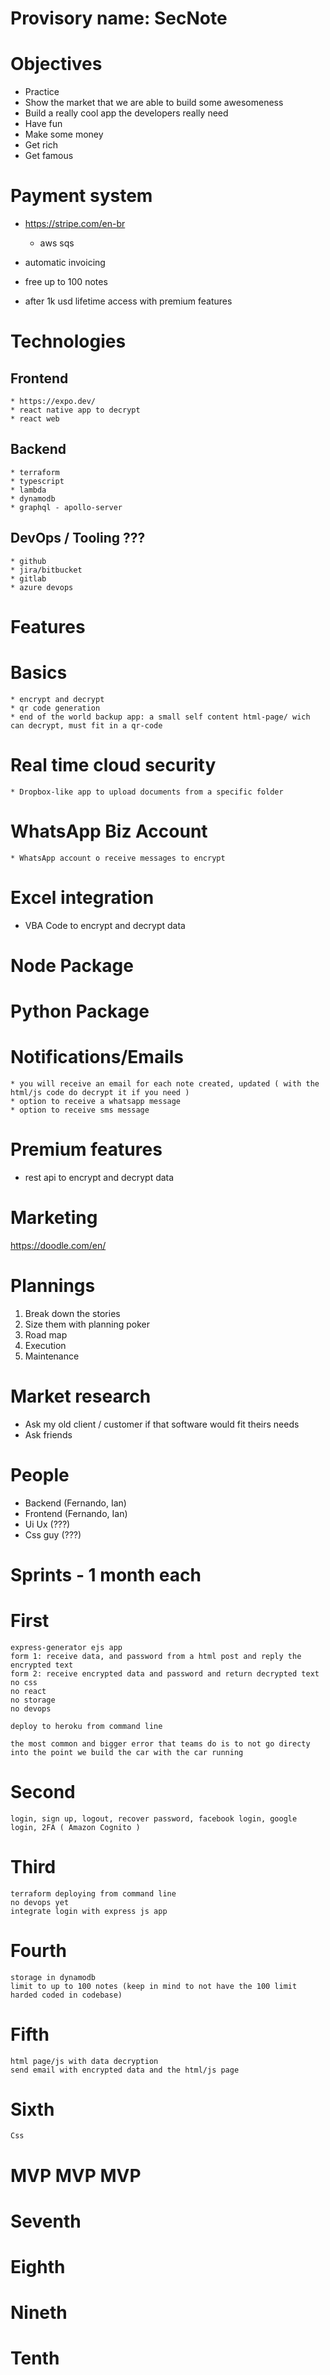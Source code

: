 # Provisory name: SecNote
# Objectives
  * Practice
  * Show the market that we are able to build some awesomeness
  * Build a really cool app the developers really need
  * Have fun 
  * Make some money
  * Get rich
  * Get famous
# Payment system
  * https://stripe.com/en-br
    - aws sqs
  * automatic invoicing
  
  * free up to 100 notes
  * after 1k usd lifetime access with premium features

# Technologies
  ## Frontend
    * https://expo.dev/
    * react native app to decrypt
    * react web
  ## Backend
    * terraform
    * typescript
    * lambda
    * dynamodb
    * graphql - apollo-server
  ## DevOps / Tooling ???
    * github
    * jira/bitbucket
    * gitlab
    * azure devops  
# Features

  # Basics
    * encrypt and decrypt 
    * qr code generation
    * end of the world backup app: a small self content html-page/ wich can decrypt, must fit in a qr-code

  # Real time cloud security
    * Dropbox-like app to upload documents from a specific folder

  # WhatsApp Biz Account
    * WhatsApp account o receive messages to encrypt

  # Excel integration
   * VBA Code to encrypt and decrypt data

  # Node Package

  # Python Package

  # Notifications/Emails
    * you will receive an email for each note created, updated ( with the html/js code do decrypt it if you need )
    * option to receive a whatsapp message 
    * option to receive sms message

# Premium features
  * rest api to encrypt and decrypt data

# Marketing
  https://doodle.com/en/

# Plannings
  1. Break down the stories
  2. Size them with planning poker
  3. Road map
  4. Execution
  5. Maintenance

# Market research
 - Ask my old client / customer if that software would fit theirs needs
 - Ask friends

# People
 - Backend (Fernando, Ian)
 - Frontend (Fernando, Ian)
 - Ui Ux (???)
 - Css guy (???)


# Sprints - 1 month each
  # First
    express-generator ejs app
    form 1: receive data, and password from a html post and reply the encrypted text
    form 2: receive encrypted data and password and return decrypted text
    no css
    no react
    no storage
    no devops

    deploy to heroku from command line

    the most common and bigger error that teams do is to not go directy into the point we build the car with the car running

  # Second 
    login, sign up, logout, recover password, facebook login, google login, 2FA ( Amazon Cognito )
  # Third
    terraform deploying from command line
    no devops yet
    integrate login with express js app
  # Fourth
    storage in dynamodb
    limit to up to 100 notes (keep in mind to not have the 100 limit harded coded in codebase)
  # Fifth
    html page/js with data decryption
    send email with encrypted data and the html/js page
  # Sixth
    Css

  # MVP MVP MVP

  # Seventh

  # Eighth

  # Nineth

  # Tenth

